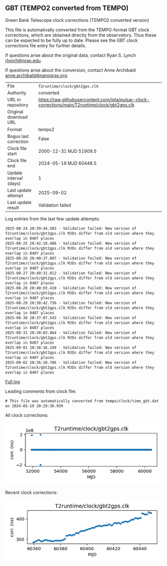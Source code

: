 
## GBT (TEMPO2 converted from TEMPO)

Green Bank Telescope clock corrections (TEMPO2 converted version)

This file is automativally converted from the TEMPO-format GBT
clock corrections, which are obtained directly from the observatory.
Thus these can be expected to be fully up to date. Please see the
GBT clock corrections file entry for further details.

If questions arise about the original data, contact Ryan S. Lynch
<rlynch@nrao.edu>.

If questions arise about the conversion, contact Anne Archibald
<anne.archibald@nanograv.org>.

|     |     |
|:--- |:--- |
| File | `T2runtime/clock/gbt2gps.clk` |
| Authority | converted |
| URL in repository | <https://raw.githubusercontent.com/ipta/pulsar-clock-corrections/main/T2runtime/clock/gbt2gps.clk> |
| Original download URL | <None> |
| Format | tempo2 |
| Bogus last correction | False |
| Clock file start | 2000-12-31 MJD 51909.5 |
| Clock file end | 2024-05-18 MJD 60448.5 |
| Update interval (days) | 1 |
| Last update attempt | 2025-09-02 |
| Last update result | Validation failed |

Log entries from the last few update attempts:
```
2025-08-24 20:39:44.503 - Validation failed: New version of T2runtime/clock/gbt2gps.clk MJDs differ from old version where they overlap in 8407 places
2025-08-25 20:42:18.486 - Validation failed: New version of T2runtime/clock/gbt2gps.clk MJDs differ from old version where they overlap in 8407 places
2025-08-26 20:40:37.887 - Validation failed: New version of T2runtime/clock/gbt2gps.clk MJDs differ from old version where they overlap in 8407 places
2025-08-27 20:40:31.012 - Validation failed: New version of T2runtime/clock/gbt2gps.clk MJDs differ from old version where they overlap in 8407 places
2025-08-28 20:40:03.410 - Validation failed: New version of T2runtime/clock/gbt2gps.clk MJDs differ from old version where they overlap in 8407 places
2025-08-29 20:38:42.736 - Validation failed: New version of T2runtime/clock/gbt2gps.clk MJDs differ from old version where they overlap in 8407 places
2025-08-30 20:37:07.543 - Validation failed: New version of T2runtime/clock/gbt2gps.clk MJDs differ from old version where they overlap in 8407 places
2025-08-31 20:38:03.864 - Validation failed: New version of T2runtime/clock/gbt2gps.clk MJDs differ from old version where they overlap in 8407 places
2025-09-01 20:38:16.249 - Validation failed: New version of T2runtime/clock/gbt2gps.clk MJDs differ from old version where they overlap in 8407 places
2025-09-02 20:36:10.786 - Validation failed: New version of T2runtime/clock/gbt2gps.clk MJDs differ from old version where they overlap in 8407 places
```
[Full log](https://raw.githubusercontent.com/ipta/pulsar-clock-corrections/main/log/T2runtime/clock/gbt2gps.clk.log)

Leading comments from clock file:

    # This file was automatically converted from tempo/clock/time_gbt.dat on 2024-05-19 20:29:30.939



All clock corrections:

![plot of all clock corrections](gbt2gps.clk.png "All corrections")

Recent clock corrections:

![plot of recent clock corrections](gbt2gps.clk.short.png "Recent corrections")

